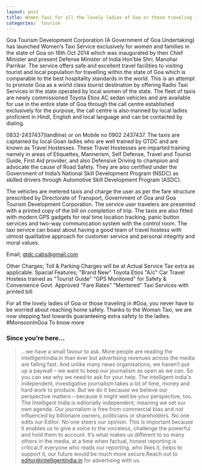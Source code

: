 ```yaml
---
layout: post
title: Women Taxi for all the lovely ladies of Goa or those traveling in  Goa
categories:  tourism 
---
```


Goa Tourism Development Corporation (A Government of Goa Undertaking) has launched Women’s Taxi Service exclusively for women and families in the state of Goa on 16th Oct 2014 which was inaugurated by then Chief Minister and present Defense Minister of India Hon’ble Shri. Manohar Parrikar. The service offers safe and excellent travel facilities to visiting tourist and local population for travelling within the state of Goa which is comparable to the best hospitality standards in the world. This is an attempt to promote Goa as a world class tourist destination by offering Radio Taxi Services in the state operated by local women of the state. The fleet of taxis are newly commissioned Toyota Etios AC sedan vehicles and are available for use in the entire state of Goa through the call centre established exclusively for the purpose, the call centre is also manned by local ladies proficient in Hindi, English and local language and can be contacted by dialing.

<amp-img  src="{{ site.baseurl }}/images/goa.jpg"   width="660"   height="330"  ></amp-img>



0832-2437437(landline) or on Mobile no 0902 2437437.
The taxis are captained by local Goan ladies who are well trained by GTDC and are known as Travel Hostesses. These Travel Hostesses are imparted training namely in areas of Etiquettes, Mannerism, Self Defense, Travel and Tourist Guide, First Aid provider, and also Defensive Driving to champion and advocate the cause of Road Safety. They are also certified under the Government of India’s National Skill Development Program (NSDC) as skilled drivers through Automotive Skill Development Program (ASDC).

The vehicles are metered taxis and charge the user as per the fare structure prescribed by Directorate of Transport, Government of Goa and Goa Tourism Development Corporation. The service user travelers are presented with a printed copy of the bill on completion of trip. The taxis are also fitted with modern GPS gadgets for real time location tracking, panic button services and two-way communication system with the control room. The taxi service can boast about having a good team of travel hostess with utmost qualitative approach for customer service and personal integrity and moral values.

Email; gtdc.cabs@gmail.com

Other Charges;
Toll & Parking Charges will be at Actual
Service Tax extra as applicable.
Spacial Features;
"Brand New" Toyota Etios "A/c" Car
Travel Hostess trained as "Tourist Guide"
"GPS Monitored" for Safety & Convenience
Govt. Approved "Fare Rates"
"Mentered" Taxi Services with printed bill



For all the lovely ladies of Goa or those traveling in #Goa, you never have to be worried about reaching home safely. Thanks to the Woman Taxi, we are now stepping fast towards guaranteeing extra safety to the ladies. #MonsoonInGoa
To know more




### Since you’re here…


>  ...we have a small favour to ask. More people are reading the intelligentindia.in than ever but advertising revenues across the media are falling fast. And unlike many news organisations, we haven’t put up a paywall – we want to keep our journalism as open as we can. So you can see why we need to ask for your help. The intelligent india's  independent, investigative journalism takes a lot of time, money and hard work to produce. But we do it because we believe our perspective matters – because it might well be your perspective, too.
	The Intelligent India is editorially independent, meaning we set our own agenda. Our journalism is free from commercial bias and not influenced by billionaire owners, politicians or shareholders. No one edits our Editor. No one steers our opinion. This is important because it enables us to give a voice to the voiceless, challenge the powerful and hold them to account. It’s what makes us different to so many others in the media, at a time when factual, honest reporting is critical.If everyone who reads our reporting, who likes it, helps to support it, our future would be much more secure.Reach out to editor@intelligentindia.in for advertising with us. 